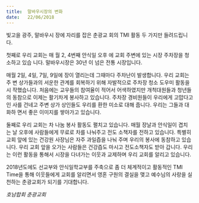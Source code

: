 ```yaml
---
title:  말바우시장의 변화
date:   22/06/2018
---
```


빛고을 광주, 말바우시
장에 자리를 잡은 춘광교
회의 TMI 활동 두 가지만
들려드립니다.

첫째로 우리 교회는 매
월 2, 4번째 안식일 오후
에 교회 주변에 있는 시장
주차장을 청소하고 있습
니다. 말바우시장은 30년
이 넘은 전통 시장입니다.

매월 2일, 4일, 7일, 9일에 장이 열리는데 그때마다 주차난이 발생합니다. 우리 교회는 주
변 상가들과의 서운한 관계를 회복하기 위해 자발적으로 주차장 청소 도우미 활동을 시
작했습니다. 처음에는 교우들의 참여율이 적어서 어색하였지만 개척대원들과 청년들의
동참으로 이제는 활기차게 봉사하고 있습니다. 주차장 경비원들이 우리에게 고맙다고 인
사를 건네고 주변 상가 상인들도 우리를 환한 미소로 대해 줍니다. 우리는 그들과 대화하
면서 좋은 이미지를 쌓아가고 있습니다.

둘째로 우리 교회는 차 나눔 봉사 활동도 펼치고 있습니다. 매월 장날과 안식일이 겹치
는 날 오후에 사람들에게 무료로 차를 나눠주고 전도 소책자를 전하고 있습니다. 특별히
교회 앞에 있는 건강원 사장님은 자주 과일즙을 나눠 주며 우리의 봉사에 동참하고 있습
니다. 우리 교회 앞을 오가는 사람들은 건강즙도 마시고 전도소책자도 받아 갑니다. 우리
는 이런 활동을 통해서 시장을 다녀가는 이웃과 교제하며 우리 교회를 알리고 있습니다.

2018년도에도 선교부와 안식일학교부를 주축으로 좀 더 체계적이고 활동적인 TMI
Time을 통해 이웃들에게 교회를 알리면서 영혼 구원의 결실을 맺고 예수님의 사랑을 실
천하는 춘광교회가 되기를 기대합니다.

_호남합회 춘광교회_